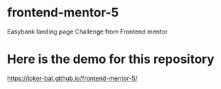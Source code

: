 # frontend-mentor-5
Easybank landing page Challenge from Frontend mentor

# Here is the demo for this repository
https://joker-bat.github.io/frontend-mentor-5/

